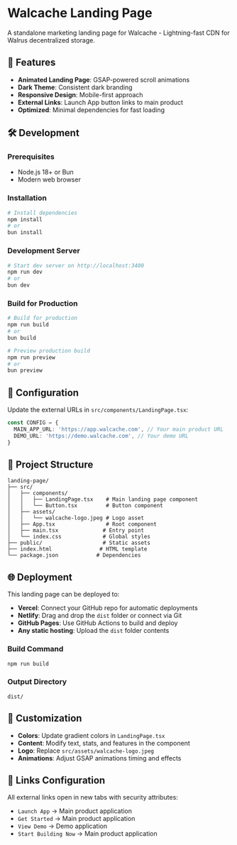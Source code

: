 # Walcache Landing Page

A standalone marketing landing page for Walcache - Lightning-fast CDN for Walrus decentralized storage.

## 🚀 Features

- **Animated Landing Page**: GSAP-powered scroll animations
- **Dark Theme**: Consistent dark branding
- **Responsive Design**: Mobile-first approach
- **External Links**: Launch App button links to main product
- **Optimized**: Minimal dependencies for fast loading

## 🛠️ Development

### Prerequisites

- Node.js 18+ or Bun
- Modern web browser

### Installation

```bash
# Install dependencies
npm install
# or
bun install
```

### Development Server

```bash
# Start dev server on http://localhost:3400
npm run dev
# or
bun dev
```

### Build for Production

```bash
# Build for production
npm run build
# or
bun build

# Preview production build
npm run preview
# or
bun preview
```

## 🔧 Configuration

Update the external URLs in `src/components/LandingPage.tsx`:

```typescript
const CONFIG = {
  MAIN_APP_URL: 'https://app.walcache.com', // Your main product URL
  DEMO_URL: 'https://demo.walcache.com', // Your demo URL
}
```

## 📁 Project Structure

```
landing-page/
├── src/
│   ├── components/
│   │   ├── LandingPage.tsx    # Main landing page component
│   │   └── Button.tsx         # Button component
│   ├── assets/
│   │   └── walcache-logo.jpeg # Logo asset
│   ├── App.tsx                # Root component
│   ├── main.tsx              # Entry point
│   └── index.css             # Global styles
├── public/                   # Static assets
├── index.html               # HTML template
└── package.json            # Dependencies
```

## 🌐 Deployment

This landing page can be deployed to:

- **Vercel**: Connect your GitHub repo for automatic deployments
- **Netlify**: Drag and drop the `dist` folder or connect via Git
- **GitHub Pages**: Use GitHub Actions to build and deploy
- **Any static hosting**: Upload the `dist` folder contents

### Build Command

```bash
npm run build
```

### Output Directory

```
dist/
```

## 🎨 Customization

- **Colors**: Update gradient colors in `LandingPage.tsx`
- **Content**: Modify text, stats, and features in the component
- **Logo**: Replace `src/assets/walcache-logo.jpeg`
- **Animations**: Adjust GSAP animations timing and effects

## 📱 Links Configuration

All external links open in new tabs with security attributes:

- `Launch App` → Main product application
- `Get Started` → Main product application
- `View Demo` → Demo application
- `Start Building Now` → Main product application
